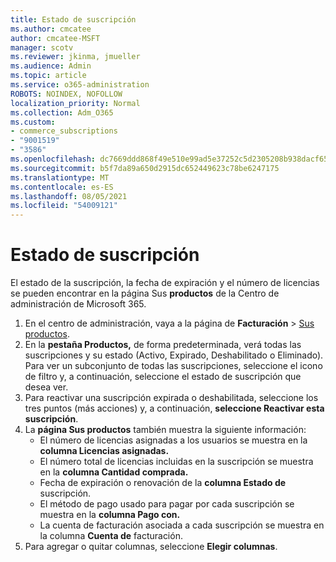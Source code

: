 ```yaml
---
title: Estado de suscripción
ms.author: cmcatee
author: cmcatee-MSFT
manager: scotv
ms.reviewer: jkinma, jmueller
ms.audience: Admin
ms.topic: article
ms.service: o365-administration
ROBOTS: NOINDEX, NOFOLLOW
localization_priority: Normal
ms.collection: Adm_O365
ms.custom:
- commerce_subscriptions
- "9001519"
- "3586"
ms.openlocfilehash: dc7669ddd868f49e510e99ad5e37252c5d2305208b938dacf65fd92a1d9fb137
ms.sourcegitcommit: b5f7da89a650d2915dc652449623c78be6247175
ms.translationtype: MT
ms.contentlocale: es-ES
ms.lasthandoff: 08/05/2021
ms.locfileid: "54009121"
---
```

# <a name="subscription-status"></a>Estado de suscripción

El estado de la suscripción, la fecha de expiración y el número de licencias se pueden encontrar en la página Sus **productos** de la Centro de administración de Microsoft 365.

1. En el centro de administración, vaya a la página de **Facturación** > [Sus productos](https://go.microsoft.com/fwlink/p/?linkid=842054).
2. En la **pestaña Productos,** de forma predeterminada, verá todas las suscripciones y su estado (Activo, Expirado, Deshabilitado o Eliminado). Para ver un subconjunto de todas las suscripciones,  seleccione el icono de filtro y, a continuación, seleccione el estado de suscripción que desea ver.
3. Para reactivar una suscripción expirada o deshabilitada, seleccione los tres puntos (más acciones) y, a continuación, **seleccione Reactivar esta suscripción**.
4. La **página Sus productos** también muestra la siguiente información:
    - El número de licencias asignadas a los usuarios se muestra en la **columna Licencias asignadas.**
    - El número total de licencias incluidas en la suscripción se muestra en la **columna Cantidad comprada.**
    - Fecha de expiración o renovación de la **columna Estado de** suscripción.
    - El método de pago usado para pagar por cada suscripción se muestra en la **columna Pago con.**
    - La cuenta de facturación asociada a cada suscripción se muestra en la columna **Cuenta de** facturación.
5. Para agregar o quitar columnas, seleccione **Elegir columnas**.